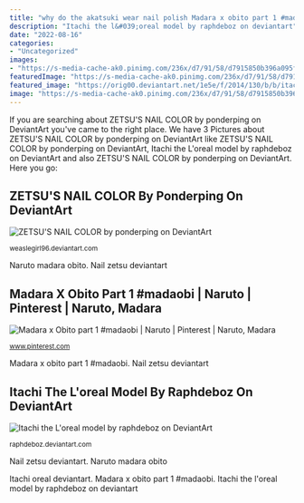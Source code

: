 ```yaml
---
title: "why do the akatsuki wear nail polish Madara x obito part 1 #madaobi"
description: "Itachi the l&#039;oreal model by raphdeboz on deviantart"
date: "2022-08-16"
categories:
- "Uncategorized"
images:
- "https://s-media-cache-ak0.pinimg.com/236x/d7/91/58/d7915850b396a095f94b188eec7c650a--naruto.jpg"
featuredImage: "https://s-media-cache-ak0.pinimg.com/236x/d7/91/58/d7915850b396a095f94b188eec7c650a--naruto.jpg"
featured_image: "https://orig00.deviantart.net/1e5e/f/2014/130/b/b/itachi_the_l_oreal_model_by_raphdeboz-d7ht6x3.png"
image: "https://s-media-cache-ak0.pinimg.com/236x/d7/91/58/d7915850b396a095f94b188eec7c650a--naruto.jpg"
---
```


If you are searching about ZETSU&#039;S NAIL COLOR by ponderping on DeviantArt you've came to the right place. We have 3 Pictures about ZETSU&#039;S NAIL COLOR by ponderping on DeviantArt like ZETSU&#039;S NAIL COLOR by ponderping on DeviantArt, Itachi the L&#039;oreal model by raphdeboz on DeviantArt and also ZETSU&#039;S NAIL COLOR by ponderping on DeviantArt. Here you go:

## ZETSU&#039;S NAIL COLOR By Ponderping On DeviantArt

![ZETSU&#039;S NAIL COLOR by ponderping on DeviantArt](https://orig00.deviantart.net/8d46/f/2011/042/4/b/zetsu__s_nail_color_by_weaslegirl96-d39a8ty.jpg "Naruto madara obito")

<small>weaslegirl96.deviantart.com</small>

Naruto madara obito. Nail zetsu deviantart

## Madara X Obito Part 1 #madaobi | Naruto | Pinterest | Naruto, Madara

![Madara x Obito part 1 #madaobi | Naruto | Pinterest | Naruto, Madara](https://s-media-cache-ak0.pinimg.com/236x/d7/91/58/d7915850b396a095f94b188eec7c650a--naruto.jpg "Madara x obito part 1 #madaobi")

<small>www.pinterest.com</small>

Madara x obito part 1 #madaobi. Nail zetsu deviantart

## Itachi The L&#039;oreal Model By Raphdeboz On DeviantArt

![Itachi the L&#039;oreal model by raphdeboz on DeviantArt](https://orig00.deviantart.net/1e5e/f/2014/130/b/b/itachi_the_l_oreal_model_by_raphdeboz-d7ht6x3.png "Zetsu&#039;s nail color by ponderping on deviantart")

<small>raphdeboz.deviantart.com</small>

Nail zetsu deviantart. Naruto madara obito

Itachi oreal deviantart. Madara x obito part 1 #madaobi. Itachi the l&#039;oreal model by raphdeboz on deviantart

